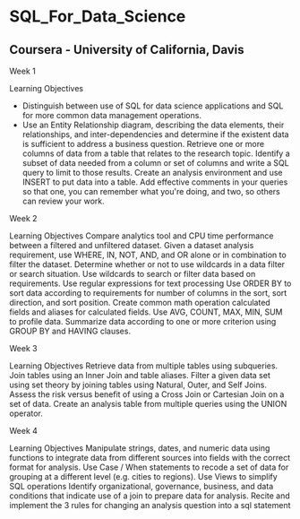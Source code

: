 # SQL_For_Data_Science
## Coursera - University of California, Davis

Week 1

Learning Objectives
* Distinguish between use of SQL for data science applications and SQL for more common data management operations.
* Use an Entity Relationship diagram, describing the data elements, their relationships, and inter-dependencies and determine if the existent data is sufficient to address a business question.
Retrieve one or more columns of data from a table that relates to the research topic.
Identify a subset of data needed from a column or set of columns and write a SQL query to limit to those results.
Create an analysis environment and use INSERT to put data into a table.
Add effective comments in your queries so that one, you can remember what you're doing, and two, so others can review your work.

Week 2

Learning Objectives
Compare analytics tool and CPU time performance between a filtered and unfiltered dataset.
Given a dataset analysis requirement, use WHERE, IN, NOT, AND, and OR alone or in combination to filter the dataset.
Determine whether or not to use wildcards in a data filter or search situation.
Use wildcards to search or filter data based on requirements. Use regular expressions for text processing
Use ORDER BY to sort data according to requirements for number of columns in the sort, sort direction, and sort position.
Create common math operation calculated fields and aliases for calculated fields.
Use AVG, COUNT, MAX, MIN, SUM to profile data.
Summarize data according to one or more criterion using GROUP BY and HAVING clauses.

Week 3

Learning Objectives
Retrieve data from multiple tables using subqueries.
Join tables using an Inner Join and table aliases.
Filter a given data set using set theory by joining tables using Natural, Outer, and Self Joins.
Assess the risk versus benefit of using a Cross Join or Cartesian Join on a set of data.
Create an analysis table from multiple queries using the UNION operator.

Week 4

Learning Objectives
Manipulate strings, dates, and numeric data using functions to integrate data from different sources into fields with the correct format for analysis.
Use Case / When statements to recode a set of data for grouping at a different level (e.g. cities to regions).
Use Views to simplify SQL operations
Identify organizational, governance, business, and data conditions that indicate use of a join to prepare data for analysis.
Recite and implement the 3 rules for changing an analysis question into a sql statement
